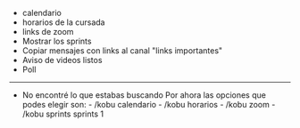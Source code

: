 - calendario
- horarios de la cursada
- links de zoom
- Mostrar los sprints
- Copiar mensajes con links al canal "links importantes"
- Aviso de videos listos
- Poll

-----------------------------------------------------

* No encontré lo que estabas buscando
    Por ahora las opciones que podes elegir son: 
        - /kobu calendario
        - /kobu horarios
        - /kobu zoom
        - /kobu 
            sprints
            sprints 1

